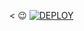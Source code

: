 < 😉
[![DEPLOY](https://www.herokucdn.com/deploy/button.svg)](https://heroku.com/deploy?template=https://github.com/SARKAROP123/Gojo_Satoru)

